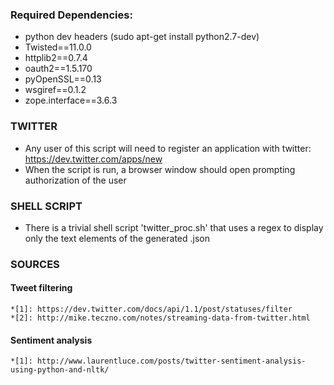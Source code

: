 ### Required Dependencies:
 - python dev headers (sudo apt-get install python2.7-dev)	
 - Twisted==11.0.0
 - httplib2==0.7.4
 - oauth2==1.5.170
 - pyOpenSSL==0.13
 - wsgiref==0.1.2
 - zope.interface==3.6.3

### TWITTER
 * Any user of this script will need to register an application with twitter: https://dev.twitter.com/apps/new 
 * When the script is run, a browser window should open prompting authorization of the user

### SHELL SCRIPT
 * There is a trivial shell script 'twitter_proc.sh' that uses a regex to display only the text elements of the generated .json

### SOURCES
 #### Tweet filtering
	*[1]: https://dev.twitter.com/docs/api/1.1/post/statuses/filter
	*[2]: http://mike.teczno.com/notes/streaming-data-from-twitter.html
 #### Sentiment analysis
	*[1]: http://www.laurentluce.com/posts/twitter-sentiment-analysis-using-python-and-nltk/
